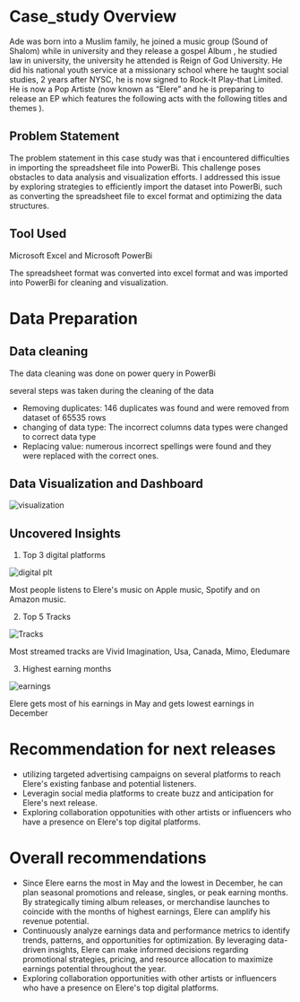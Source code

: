 # Case_study Overview
Ade was born into a Muslim family, he joined a music group (Sound of Shalom) while in university and they release a gospel Album , he studied law in university, the university he attended is Reign of God University. 
He did his national youth service at a missionary school where he taught social studies, 2 years after NYSC, he is now signed to Rock-It Play-that Limited. 
He is now a Pop Artiste (now known as “Elere” and he is preparing to release an EP which features the following acts with the following titles and themes ).

## Problem Statement
The problem statement in this case study was that i encountered difficulties in importing the spreadsheet file into PowerBi. This challenge poses obstacles to data analysis and visualization efforts. I addressed this issue by exploring strategies to efficiently import the dataset into PowerBi, such as converting the spreadsheet file to excel format and optimizing the data structures.

## Tool Used
Microsoft Excel and Microsoft PowerBi

The spreadsheet format was converted into excel format and was imported into PowerBi for cleaning and visualization.

# Data Preparation
## Data cleaning
The data cleaning was done on power query in PowerBi

several steps was taken during the cleaning of the data
- Removing duplicates: 146 duplicates was found and were removed from dataset of 65535 rows
- changing of data type: The incorrect columns data types were changed to correct data type
- Replacing value: numerous incorrect spellings were found and they were replaced with the correct ones.

## Data Visualization and Dashboard
![visualization](https://github.com/AdekunleOjo/Case_study/assets/55541028/89adc121-91e1-43c4-b691-e0498ddfc535)

## Uncovered Insights
1. Top 3 digital platforms

![digital plt](https://github.com/AdekunleOjo/Case_study/assets/55541028/2a471ab5-1fa7-434b-ae2e-2928a124be8c)

Most people listens to Elere's music on Apple music, Spotify and on Amazon music.

2. Top 5 Tracks

![Tracks](https://github.com/AdekunleOjo/Case_study/assets/55541028/be0249e5-1c00-4156-b68a-2ad0d816f43f)

Most streamed tracks are Vivid Imagination, Usa, Canada, Mimo, Eledumare

3. Highest earning months

![earnings](https://github.com/AdekunleOjo/Case_study/assets/55541028/9165f07b-55b6-44df-b24d-1a26fe41f13c)

Elere gets most of his earnings in May and gets lowest earnings in December

# Recommendation for next releases

- utilizing targeted advertising campaigns on several platforms to reach Elere's existing fanbase and potential listeners.
- Leveragin social media platforms to create buzz and anticipation for Elere's next release.
- Exploring collaboration oppotunities with other artists or influencers who have a presence on Elere's top digital platforms.

# Overall recommendations

- Since Elere earns the most in May and the lowest in December, he can plan seasonal promotions and release, singles, or peak earning months. By strategically timing album releases, or merchandise launches to coincide with the months of highest earnings, Elere can amplify his revenue potential.
- Continuously analyze earnings data and performance metrics to identify trends, patterns, and opportunities for optimization. By leveraging data-driven insights, Elere can make informed decisions regarding promotional strategies, pricing, and resource allocation to maximize earnings potential throughout the year.
- Exploring collaboration opportunities with other artists or influencers who have a presence on Elere's top digital platforms.










